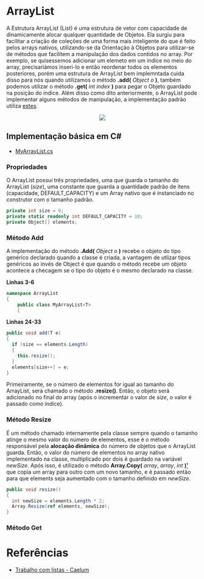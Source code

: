 # ArrayList
A Estrutura ArrayList (List) é uma estrutura de vetor com capacidade de dinamicamente alocar qualquer quantidade de Objetos. Ela surgiu  para facilitar a criação de coleções de uma forma mais inteligente do que é feito pelos arrays nativos, utilizando-se da Orientação à Objetos para utilizar-se de métodos que facilitem a manipulação dos dados contidos no array. Por exemplo, se quisessemos adicionar um elemeto em um índice no meio do array, precisariámos inseri-lo e então reordenar todos os elementos posteriores, porém uma estrutura de ArrayList bem implemntada cuida disso para nós quando utilizamos o método **.add(** *Object o* **)**, também podemos utilizar o método **.get(** *int index* **)** para pegar o Objeto guardado na posição do índice. Além disso como dito anteriormente, o ArrayList pode implementar alguns métodos de manipulação, a implementação padrão utiliza [estes](https://docs.microsoft.com/pt-br/dotnet/api/system.collections.generic.list-1?view=netframework-4.8#m%C3%A9todos).

<p align="center">
<img src="https://www.caelum.com.br/apostila-csharp-orientacao-objetos/imagens/listas/list.png" />
</p>

## Implementação básica em C#
- [MyArrayList.cs](https://github.com/Camilotk/aprendendo_csharp/blob/master/Data%20Structures/Lists/ArrayList/Implementation/MyArrayList.cs)

### Propriedades
O ArrayList possui três propriedades, uma que guarda o tamanho do ArrayList (*size*), uma constante que guarda a quantidade padrão de itens (capacidade, DEFAULT_CAPACITY) e um Array nativo que é instanciado no construtor com o tamanho padrão.
```C#
private int size = 0;
private static readonly int DEFAULT_CAPACITY = 10;
private Object[] elements;
```
### Método Add
A implementação do método **.Add(** *Object o* **)** recebe o objeto do tipo genérico <T> declarado quando a classe é criada, a vantagem de utlizar tipos genéricos ao invés de Object é que quando o método recebe um objeto acontece a checagem se o tipo do objeto é o mesmo declarado na classe.

**Linhas 3-6**
```C#
namespace ArrayList
{
    public class MyArrayList<T>
    {  
```
**Linhas 24-33**  
```C#
public void add(T e)
{
  if (size == elements.Length)
  {
    this.resize();
  }
  elements[size++] = e;
}
```
Primeiramente, se o número de elementos for igual ao tamanho do ArrayList, será chamado o método **.resize()**. Então, o objeto será adicionado no final do array (após o incrementar o valor de *size*, o valor é passado como índice).

### Método Resize
É um método chamado internamente pela classe sempre quando o tamanho atinge o mesmo valor do número de elementos, esse é o método responsável pela **alocação dinâmica** do número de objetos que o ArrayList guarda. Então, o valor do número de elementos no array nativo implementado na classe, multiplicado por dois é guardado na variável *newSize*. 
Após isso, é utilizado o método **Array.Copy(** *array*, *array*, *int* **)**[¹]()  que copia um array para outro com um novo tamanho, e é passado então para que elements seja aumentado com o tamanho definido em *newSize*.
```C#
public void resize()
{
  int newSize = elements.Length * 2;
  Array.Resize(ref elements, newSize);
}
```
### Método Get
# Referências
- [Trabalho com listas - Caelum](https://www.caelum.com.br/apostila-csharp-orientacao-objetos/trabalhando-com-listas/)
